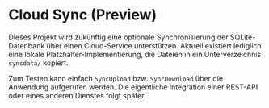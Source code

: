 # Cloud Sync (Preview)

Dieses Projekt wird zukünftig eine optionale Synchronisierung der SQLite-Datenbank über einen Cloud-Service unterstützen. 
Aktuell existiert lediglich eine lokale Platzhalter-Implementierung, die Dateien in ein Unterverzeichnis `syncdata/` kopiert.

Zum Testen kann einfach `SyncUpload` bzw. `SyncDownload` über die Anwendung aufgerufen werden.
Die eigentliche Integration einer REST-API oder eines anderen Dienstes folgt später.
